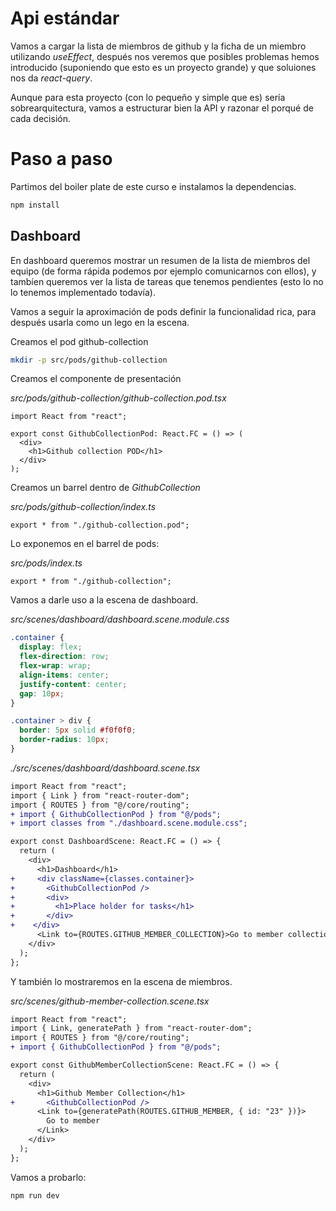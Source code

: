 # Api estándar

Vamos a cargar la lista de miembros de github y la ficha de un miembro utilizando _useEffect_, después nos veremos que posibles problemas hemos introducido (suponiendo que esto es un proyecto grande) y que soluiones nos da _react-query_.

Aunque para esta proyecto (con lo pequeño y simple que es) sería sobrearquitectura, vamos a estructurar bien la API y razonar el porqué de cada decisión.

# Paso a paso

Partimos del boiler plate de este curso e instalamos la dependencias.

```bash
npm install
```

## Dashboard

En dashboard queremos mostrar un resumen de la lista de miembros del equipo (de forma rápida podemos por ejemplo comunicarnos con ellos), y tambíen queremos ver la lista de tareas que tenemos pendientes (esto lo no lo tenemos implementado todavía).

Vamos a seguir la aproximación de pods definir la funcionalidad rica, para después usarla como un lego en la escena.

Creamos el pod github-collection

```bash
mkdir -p src/pods/github-collection
```

Creamos el componente de presentación

_src/pods/github-collection/github-collection.pod.tsx_

```tsx
import React from "react";

export const GithubCollectionPod: React.FC = () => (
  <div>
    <h1>Github collection POD</h1>
  </div>
);
```

Creamos un barrel dentro de _GithubCollection_

_src/pods/github-collection/index.ts_

```tsx
export * from "./github-collection.pod";
```

Lo exponemos en el barrel de pods:

_src/pods/index.ts_

```tsx
export * from "./github-collection";
```

Vamos a darle uso a la escena de dashboard.

_src/scenes/dashboard/dashboard.scene.module.css_

```css
.container {
  display: flex;
  flex-direction: row;
  flex-wrap: wrap;
  align-items: center;
  justify-content: center;
  gap: 10px;
}

.container > div {
  border: 5px solid #f0f0f0;
  border-radius: 10px;
}
```

_./src/scenes/dashboard/dashboard.scene.tsx_

```diff
import React from "react";
import { Link } from "react-router-dom";
import { ROUTES } from "@/core/routing";
+ import { GithubCollectionPod } from "@/pods";
+ import classes from "./dashboard.scene.module.css";

export const DashboardScene: React.FC = () => {
  return (
    <div>
      <h1>Dashboard</h1>
+     <div className={classes.container}>
+       <GithubCollectionPod />
+       <div>
+         <h1>Place holder for tasks</h1>
+       </div>
+    </div>
      <Link to={ROUTES.GITHUB_MEMBER_COLLECTION}>Go to member collection</Link>
    </div>
  );
};
```

Y también lo mostraremos en la escena de miembros.

_src/scenes/github-member-collection.scene.tsx_

```diff
import React from "react";
import { Link, generatePath } from "react-router-dom";
import { ROUTES } from "@/core/routing";
+ import { GithubCollectionPod } from "@/pods";

export const GithubMemberCollectionScene: React.FC = () => {
  return (
    <div>
      <h1>Github Member Collection</h1>
+       <GithubCollectionPod />
      <Link to={generatePath(ROUTES.GITHUB_MEMBER, { id: "23" })}>
        Go to member
      </Link>
    </div>
  );
};
```

Vamos a probarlo:

```bash
npm run dev
```
